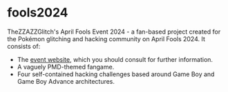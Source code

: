 # fools2024
TheZZAZZGlitch's April Fools Event 2024 - a fan-based project created for the Pokémon glitching and hacking community on April Fools 2024. It consists of:

- The [event website](https://zzazzdzz.github.io/fools2024), which you should consult for further information.
- A vaguely PMD-themed fangame.
- Four self-contained hacking challenges based around Game Boy and Game Boy Advance architectures.
